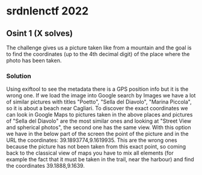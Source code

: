 # srdnlenctf 2022

## Osint 1 (X solves)

The challenge gives us a picture taken like from a mountain and the goal is to find the coordinates (up to the 4th decimal digit) of the place where the photo has been taken.

### Solution

Using exiftool to see the metadata there is a GPS position info but it is the wrong one. If we load the image into Google search by Images we have a lot of similar pictures with titles "Poetto", "Sella del Diavolo", "Marina Piccola", so it is about a beach near Cagliari.
To discover the exact coordinates we can look in Google Maps to pictures taken in the above places and pictures of "Sella del Diavolo" are the most similar ones and looking at "Street View and spherical photos", the second one has the same view. With this option we have in the below part of the screen the point of the picture and in the URL the coordinates: 39.1893774,9.1619935. This are the wrong ones because the picture has not been taken from this exact point, so coming back to the classical view of maps you have to mix all elements (for example the fact that it must be taken in the trail, near the harbour) and find the coordinates 39.1888,9.1639.

